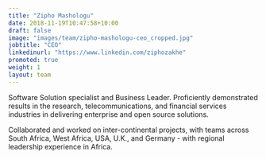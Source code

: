 ```yaml
---
title: "Zipho Mashologu"
date: 2018-11-19T10:47:58+10:00
draft: false
image: "images/team/zipho-mashologu-ceo_cropped.jpg"
jobtitle: "CEO"
linkedinurl: "https://www.linkedin.com/ziphozakhe"
promoted: true
weight: 1
layout: team
---
```


Software Solution specialist and Business Leader. Proficiently demonstrated results in the research, telecommunications, and financial services industries in delivering enterprise and open source solutions. 

Collaborated and worked on inter-continental projects, with teams across South Africa, West Africa, USA, U.K., and Germany - with regional leadership experience in Africa.